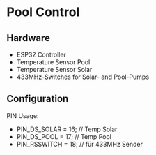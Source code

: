 ﻿# Pool Control


## Hardware

* ESP32 Controller
* Temperature Sensor Pool
* Temperature Sensor Solar
* 433MHz-Switches for Solar- and Pool-Pumps

## Configuration

PIN Usage:
* PIN_DS_SOLAR = 16; // Temp Solar
* PIN_DS_POOL  = 17; // Temp Pool
* PIN_RSSWITCH = 18; // für 433MHz Sender
